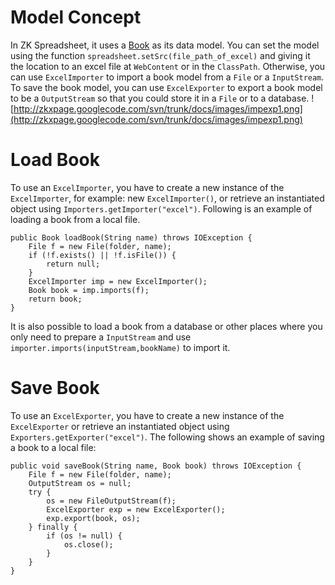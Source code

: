 # Model Concept #
In ZK Spreadsheet, it uses a [Book](http://www.zkoss.org/javadoc/latest/zss/org/zkoss/zss/model/Book.html) as its data model. You can set the model using the function `spreadsheet.setSrc(file_path_of_excel)` and giving it the location to an excel file at `WebContent` or in the `ClassPath`. Otherwise, you can use `ExcelImporter` to import a book model from a `File` or a `InputStream`.
To save the book model, you can use `ExcelExporter` to export a book model to be a `OutputStream` so that you could store it in a `File` or to a database.
![http://zkxpage.googlecode.com/svn/trunk/docs/images/impexp1.png](http://zkxpage.googlecode.com/svn/trunk/docs/images/impexp1.png)

# Load Book #
To use an `ExcelImporter`, you have to create a new instance of the `ExcelImporter`, for example: new `ExcelImporter()`, or retrieve an instantiated object using `Importers.getImporter("excel")`. Following is an example of loading a book from a local file.
```
public Book loadBook(String name) throws IOException {
	File f = new File(folder, name);
	if (!f.exists() || !f.isFile()) {
		return null;
	}
	ExcelImporter imp = new ExcelImporter();
	Book book = imp.imports(f);
	return book;
}
```
It is also possible to load a book from a database or other places where you only need to prepare a `InputStream` and use `importer.imports(inputStream,bookName)` to import it.
# Save Book #
To use an `ExcelExporter`, you have to create a new instance of the `ExcelExporter` or retrieve an instantiated object using  `Exporters.getExporter("excel")`. The following shows an example of saving a book to a local file:
```
public void saveBook(String name, Book book) throws IOException {
	File f = new File(folder, name);
	OutputStream os = null;
	try {
		os = new FileOutputStream(f);
		ExcelExporter exp = new ExcelExporter();
		exp.export(book, os);
	} finally {
		if (os != null) {
			os.close();
		}
	}
}
```